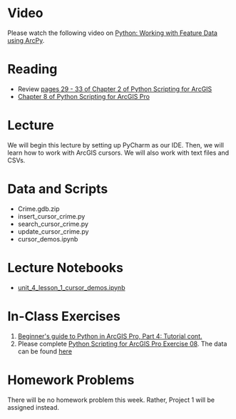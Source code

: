 # Video
Please watch the following video on [Python: Working with Feature Data using ArcPy](https://www.youtube.com/watch?v=pDS04f5u1EY).

# Reading
- Review [pages 29 - 33 of Chapter 2 of Python Scripting for ArcGIS](https://esripress.esri.com/display/index.cfm?fuseaction=display&websiteID=384&moduleID=12)
- [Chapter 8 of Python Scripting for ArcGIS Pro](https://esripress.esri.com/display/index.cfm?fuseaction=display&websiteID=384&moduleID=12)

# Lecture
We will begin this lecture by setting up PyCharm as our IDE. Then, we will learn how to work with ArcGIS cursors. We will also work with text files and CSVs.

# Data and Scripts
- Crime.gdb.zip
- insert_cursor_crime.py 
- search_cursor_crime.py 
- update_cursor_crime.py
- cursor_demos.ipynb 

# Lecture Notebooks
- [unit_4_lesson_1_cursor_demos.ipynb]()

# In-Class Exercises
1. [Beginner's guide to Python in ArcGIS Pro, Part 4: Tutorial cont.](https://www.esri.com/arcgis-blog/products/arcgis-pro/analytics/beginners-guide-to-python-in-arcgis-pro-part-4-tutorial-cont/)
2. Please complete [Python Scripting for ArcGIS Pro Exercise 08](https://learngis.maps.arcgis.com/home/item.html?id=0cad298208984ae4b3c3f7718195c174). The data can be found [here](https://learngis.maps.arcgis.com/home/item.html?id=ea906d3a31d54824a1930806a0cfb59e)

# Homework Problems
There will be no homework problem this week. Rather, Project 1 will be assigned instead.
 




